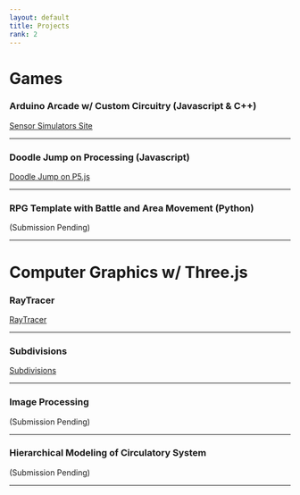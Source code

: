 ```yaml
---
layout: default
title: Projects
rank: 2
---
```

# Games

### **Arduino Arcade w/ Custom Circuitry (Javascript & C++)**  

[Sensor Simulators Site](https://sites.google.com/umass.edu/sensorsimulators/gallery?usp=sharing)

---

### **Doodle Jump on Processing (Javascript)**  

[Doodle Jump on P5.js](https://editor.p5js.org/hwheeler/full/dFB3w8vy3)

---

### **RPG Template with Battle and Area Movement (Python)**

(Submission Pending)


---

# Computer Graphics w/ Three.js

### **RayTracer**

[RayTracer](https://henry-wk.github.io/RayTracer/)

---

### **Subdivisions**

[Subdivisions](https://henry-wk.github.io/Subdivisions/) 

---

### Image Processing

(Submission Pending)

---

### Hierarchical Modeling of Circulatory System

(Submission Pending)

---
